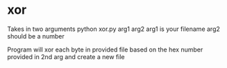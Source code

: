# xor
Takes in two arguments
python xor.py arg1 arg2
arg1 is your filename
arg2 should be a number

Program will xor each byte in provided file based on the hex number provided in 2nd arg and create a new file
